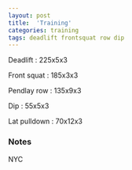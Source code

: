 ```yaml
---
layout: post
title:  'Training'
categories: training
tags: deadlift frontsquat row dip
---
```


Deadlift  : 225x5x3

Front squat : 185x3x3

Pendlay row : 135x9x3

Dip : 55x5x3

Lat pulldown  : 70x12x3

### Notes

NYC
